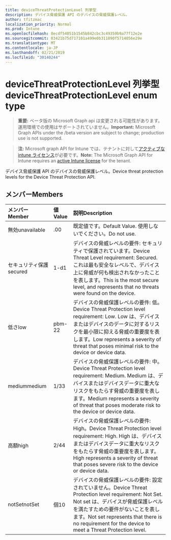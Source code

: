 ```yaml
---
title: deviceThreatProtectionLevel 列挙型
description: デバイス脅威保護 API のデバイスの脅威保護レベル。
author: tfitzmac
localization_priority: Normal
ms.prod: Intune
ms.openlocfilehash: 8ecdf54051b1545b842cbc3c49359b9a77f12e2e
ms.sourcegitcommit: 03421b75d717101a499e0b311890f5714056e29e
ms.translationtype: MT
ms.contentlocale: ja-JP
ms.lasthandoff: 02/21/2019
ms.locfileid: "30140244"
---
```

# <a name="devicethreatprotectionlevel-enum-type"></a><span data-ttu-id="ddfaa-103">deviceThreatProtectionLevel 列挙型</span><span class="sxs-lookup"><span data-stu-id="ddfaa-103">deviceThreatProtectionLevel enum type</span></span>

> <span data-ttu-id="ddfaa-104">**重要:** ベータ版の Microsoft Graph api は変更される可能性があります。運用環境での使用はサポートされていません。</span><span class="sxs-lookup"><span data-stu-id="ddfaa-104">**Important:** Microsoft Graph APIs under the /beta version are subject to change; production use is not supported.</span></span>

> <span data-ttu-id="ddfaa-105">**注:** Microsoft graph API for Intune では、テナントに対して[アクティブな intune ライセンス](https://go.microsoft.com/fwlink/?linkid=839381)が必要です。</span><span class="sxs-lookup"><span data-stu-id="ddfaa-105">**Note:** The Microsoft Graph API for Intune requires an [active Intune license](https://go.microsoft.com/fwlink/?linkid=839381) for the tenant.</span></span>

<span data-ttu-id="ddfaa-106">デバイス脅威保護 API のデバイスの脅威保護レベル。</span><span class="sxs-lookup"><span data-stu-id="ddfaa-106">Device threat protection levels for the Device Threat Protection API.</span></span>

## <a name="members"></a><span data-ttu-id="ddfaa-107">メンバー</span><span class="sxs-lookup"><span data-stu-id="ddfaa-107">Members</span></span>
|<span data-ttu-id="ddfaa-108">メンバー</span><span class="sxs-lookup"><span data-stu-id="ddfaa-108">Member</span></span>|<span data-ttu-id="ddfaa-109">値</span><span class="sxs-lookup"><span data-stu-id="ddfaa-109">Value</span></span>|<span data-ttu-id="ddfaa-110">説明</span><span class="sxs-lookup"><span data-stu-id="ddfaa-110">Description</span></span>|
|:---|:---|:---|
|<span data-ttu-id="ddfaa-111">無効</span><span class="sxs-lookup"><span data-stu-id="ddfaa-111">unavailable</span></span>|<span data-ttu-id="ddfaa-112">.0</span><span class="sxs-lookup"><span data-stu-id="ddfaa-112">0</span></span>|<span data-ttu-id="ddfaa-113">既定値です。</span><span class="sxs-lookup"><span data-stu-id="ddfaa-113">Default Value.</span></span> <span data-ttu-id="ddfaa-114">使用しないでください。</span><span class="sxs-lookup"><span data-stu-id="ddfaa-114">Do not use.</span></span>|
|<span data-ttu-id="ddfaa-115">セキュリティ保護</span><span class="sxs-lookup"><span data-stu-id="ddfaa-115">secured</span></span>|<span data-ttu-id="ddfaa-116">1-d</span><span class="sxs-lookup"><span data-stu-id="ddfaa-116">1</span></span>|<span data-ttu-id="ddfaa-117">デバイスの脅威レベルの要件: セキュリティで保護されています。</span><span class="sxs-lookup"><span data-stu-id="ddfaa-117">Device Threat Level requirement: Secured.</span></span> <span data-ttu-id="ddfaa-118">これは最も安全なレベルで、デバイス上に脅威が何も検出されなかったことを表します。</span><span class="sxs-lookup"><span data-stu-id="ddfaa-118">This is the most secure level, and represents that no threats were found on the device.</span></span>|
|<span data-ttu-id="ddfaa-119">低さ</span><span class="sxs-lookup"><span data-stu-id="ddfaa-119">low</span></span>|<span data-ttu-id="ddfaa-120">pbm-2</span><span class="sxs-lookup"><span data-stu-id="ddfaa-120">2</span></span>|<span data-ttu-id="ddfaa-121">デバイスの脅威保護レベルの要件: 低。</span><span class="sxs-lookup"><span data-stu-id="ddfaa-121">Device Threat Protection level requirement: Low.</span></span> <span data-ttu-id="ddfaa-122">Low は、デバイスまたはデバイスのデータに対するリスクを最小限に抑える脅威の重要度を表します。</span><span class="sxs-lookup"><span data-stu-id="ddfaa-122">Low represents a severity of threat that poses minimal risk to the device or device data.</span></span>|
|<span data-ttu-id="ddfaa-123">medium</span><span class="sxs-lookup"><span data-stu-id="ddfaa-123">medium</span></span>|<span data-ttu-id="ddfaa-124">1/3</span><span class="sxs-lookup"><span data-stu-id="ddfaa-124">3</span></span>|<span data-ttu-id="ddfaa-125">デバイスの脅威保護レベルの要件: 中。</span><span class="sxs-lookup"><span data-stu-id="ddfaa-125">Device Threat Protection level requirement: Medium.</span></span> <span data-ttu-id="ddfaa-126">Medium は、デバイスまたはデバイスデータに重大なリスクをもたらす脅威の重要度を表します。</span><span class="sxs-lookup"><span data-stu-id="ddfaa-126">Medium represents a severity of threat that poses moderate risk to the device or device data.</span></span>|
|<span data-ttu-id="ddfaa-127">高額</span><span class="sxs-lookup"><span data-stu-id="ddfaa-127">high</span></span>|<span data-ttu-id="ddfaa-128">2/4</span><span class="sxs-lookup"><span data-stu-id="ddfaa-128">4</span></span>|<span data-ttu-id="ddfaa-129">デバイスの脅威保護レベルの要件: High。</span><span class="sxs-lookup"><span data-stu-id="ddfaa-129">Device Threat Protection level requirement: High.</span></span> <span data-ttu-id="ddfaa-130">High は、デバイスまたはデバイスデータに重大なリスクをもたらす脅威の重要度を表します。</span><span class="sxs-lookup"><span data-stu-id="ddfaa-130">High represents a severity of threat that poses severe risk to the device or device data.</span></span>|
|<span data-ttu-id="ddfaa-131">notSet</span><span class="sxs-lookup"><span data-stu-id="ddfaa-131">notSet</span></span>|<span data-ttu-id="ddfaa-132">個</span><span class="sxs-lookup"><span data-stu-id="ddfaa-132">10</span></span>|<span data-ttu-id="ddfaa-133">デバイスの脅威保護レベルの要件: 設定されていません。</span><span class="sxs-lookup"><span data-stu-id="ddfaa-133">Device Threat Protection level requirement: Not Set.</span></span> <span data-ttu-id="ddfaa-134">Not set は、デバイスが脅威保護レベルを満たすための要件がないことを表します。</span><span class="sxs-lookup"><span data-stu-id="ddfaa-134">Not set represents that there is no requirement for the device to meet a Threat Protection level.</span></span>|




